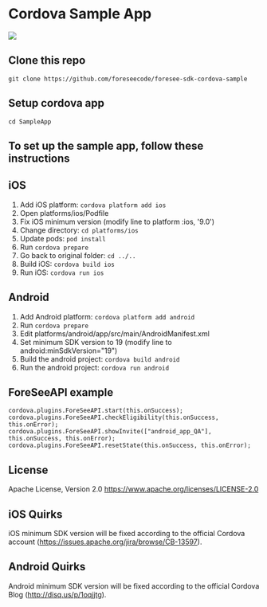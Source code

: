 # Cordova Sample App

![](https://github.com/foreseecode/foresee-sdk-cordova-sample/sample_app_ios.png)

## Clone this repo

```
git clone https://github.com/foreseecode/foresee-sdk-cordova-sample
```

## Setup cordova app

```
cd SampleApp
```

## To set up the sample app, follow these instructions

## iOS

1. Add iOS platform: `cordova platform add ios`
2. Open platforms/ios/Podfile
3. Fix iOS minimum version (modify line to  platform :ios, '9.0')
4. Change directory: `cd platforms/ios`
5. Update pods: `pod install`
6. Run `cordova prepare`
7. Go back to original folder: `cd ../..`
8. Build iOS: `cordova build ios`
9. Run iOS: `cordova run ios`

## Android

1. Add Android platform: `cordova platform add android`
2. Run `cordova prepare`
3. Edit platforms/android/app/src/main/AndroidManifest.xml
4. Set minimum SDK version to 19 (modify line to android:minSdkVersion="19")
5. Build the android project: `cordova build android`
6. Run the android project: `cordova run android`

## ForeSeeAPI example

```
cordova.plugins.ForeSeeAPI.start(this.onSuccess);
cordova.plugins.ForeSeeAPI.checkEligibility(this.onSuccess, this.onError);
cordova.plugins.ForeSeeAPI.showInvite(["android_app_QA"], this.onSuccess, this.onError);
cordova.plugins.ForeSeeAPI.resetState(this.onSuccess, this.onError);
```

## License 
Apache License, Version 2.0 
https://www.apache.org/licenses/LICENSE-2.0

## iOS Quirks
iOS minimum SDK version will be fixed according to the official Cordova account (https://issues.apache.org/jira/browse/CB-13597).

## Android Quirks
Android minimum SDK version will be fixed according to the official Cordova Blog (http://disq.us/p/1oqjjtg).
